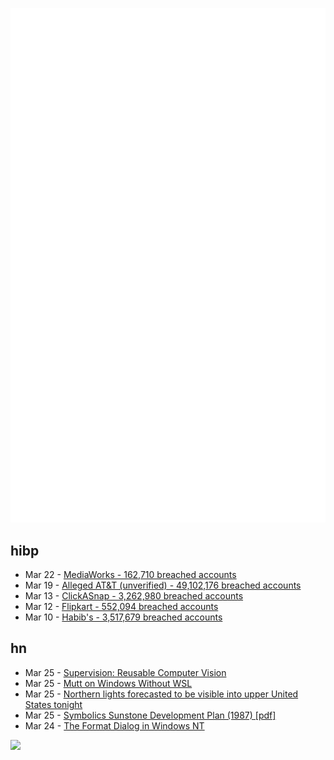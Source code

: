 ![Metrics](https://raw.githubusercontent.com/phixion/phixion/master/metrics.svg)

## hibp

<!--
for https://github.com/phixion/phixion/blob/main/.github/workflows/feeds.yml
-->
<!--START_SECTION:haveibeenpwnd-->
- Mar 22 - [MediaWorks - 162,710 breached accounts](https://haveibeenpwned.com/PwnedWebsites#MediaWorks)
- Mar 19 - [Alleged AT&T (unverified) - 49,102,176 breached accounts](https://haveibeenpwned.com/PwnedWebsites#AllegedATT)
- Mar 13 - [ClickASnap - 3,262,980 breached accounts](https://haveibeenpwned.com/PwnedWebsites#ClickASnap)
- Mar 12 - [Flipkart - 552,094 breached accounts](https://haveibeenpwned.com/PwnedWebsites#Flipkart)
- Mar 10 - [Habib's - 3,517,679 breached accounts](https://haveibeenpwned.com/PwnedWebsites#Habibs)
<!--END_SECTION:haveibeenpwnd-->

## hn

<!--
for https://github.com/phixion/phixion/blob/main/.github/workflows/feeds.yml
-->
<!--START_SECTION:hn-->
- Mar 25 - [Supervision: Reusable Computer Vision](https://github.com/roboflow/supervision)
- Mar 25 - [Mutt on Windows Without WSL](https://blog.djhaskin.com/blog/mutt-on-windows-without-wsl/)
- Mar 25 - [Northern lights forecasted to be visible into upper United States tonight](https://www.swpc.noaa.gov/products/aurora-viewline-tonight-and-tomorrow-night-experimental)
- Mar 25 - [Symbolics Sunstone Development Plan (1987) [pdf]](https://wiki.unix-haters.org/lib/exe/fetch.php?media=smbx:1987-sunstone.pdf)
- Mar 24 - [The Format Dialog in Windows NT](https://twitter.com/davepl1968/status/1772042158046146792)
<!--END_SECTION:hn-->

<!--
for https://yhype.me
-->
![](https://hit.yhype.me/github/profile?user_id=13013670)
